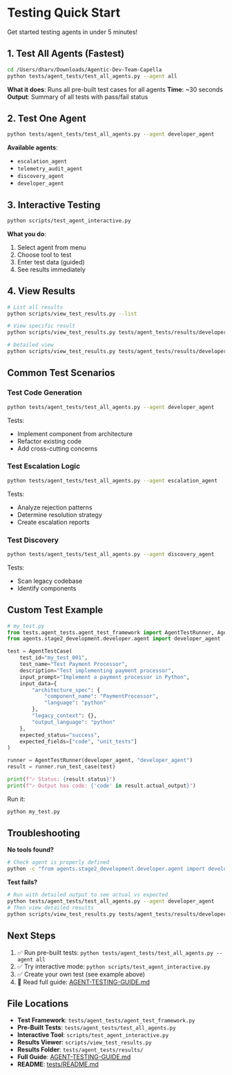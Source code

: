 # Testing Quick Start

Get started testing agents in under 5 minutes!

## 1. Test All Agents (Fastest)

```bash
cd /Users/dharv/Downloads/Agentic-Dev-Team-Capella
python tests/agent_tests/test_all_agents.py --agent all
```

**What it does**: Runs all pre-built test cases for all agents
**Time**: ~30 seconds
**Output**: Summary of all tests with pass/fail status

## 2. Test One Agent

```bash
python tests/agent_tests/test_all_agents.py --agent developer_agent
```

**Available agents**:
- `escalation_agent`
- `telemetry_audit_agent`
- `discovery_agent`
- `developer_agent`

## 3. Interactive Testing

```bash
python scripts/test_agent_interactive.py
```

**What you do**:
1. Select agent from menu
2. Choose tool to test
3. Enter test data (guided)
4. See results immediately

## 4. View Results

```bash
# List all results
python scripts/view_test_results.py --list

# View specific result
python scripts/view_test_results.py tests/agent_tests/results/developer_agent_results.json

# Detailed view
python scripts/view_test_results.py tests/agent_tests/results/developer_agent_results.json --detailed
```

## Common Test Scenarios

### Test Code Generation
```bash
python tests/agent_tests/test_all_agents.py --agent developer_agent
```
Tests:
- Implement component from architecture
- Refactor existing code
- Add cross-cutting concerns

### Test Escalation Logic
```bash
python tests/agent_tests/test_all_agents.py --agent escalation_agent
```
Tests:
- Analyze rejection patterns
- Determine resolution strategy
- Create escalation reports

### Test Discovery
```bash
python tests/agent_tests/test_all_agents.py --agent discovery_agent
```
Tests:
- Scan legacy codebase
- Identify components

## Custom Test Example

```python
# my_test.py
from tests.agent_tests.agent_test_framework import AgentTestRunner, AgentTestCase
from agents.stage2_development.developer.agent import developer_agent

test = AgentTestCase(
    test_id="my_test_001",
    test_name="Test Payment Processor",
    description="Test implementing payment processor",
    input_prompt="Implement a payment processor in Python",
    input_data={
        "architecture_spec": {
            "component_name": "PaymentProcessor",
            "language": "python"
        },
        "legacy_context": {},
        "output_language": "python"
    },
    expected_status="success",
    expected_fields=["code", "unit_tests"]
)

runner = AgentTestRunner(developer_agent, "developer_agent")
result = runner.run_test_case(test)

print(f"✓ Status: {result.status}")
print(f"✓ Output has code: {'code' in result.actual_output}")
```

Run it:
```bash
python my_test.py
```

## Troubleshooting

**No tools found?**
```bash
# Check agent is properly defined
python -c "from agents.stage2_development.developer.agent import developer_agent; print(developer_agent.tools)"
```

**Test fails?**
```bash
# Run with detailed output to see actual vs expected
python tests/agent_tests/test_all_agents.py --agent developer_agent
# Then view detailed results
python scripts/view_test_results.py tests/agent_tests/results/developer_agent_results.json --detailed
```

## Next Steps

1. ✅ Run pre-built tests: `python tests/agent_tests/test_all_agents.py --agent all`
2. ✅ Try interactive mode: `python scripts/test_agent_interactive.py`
3. ✅ Create your own test (see example above)
4. 📖 Read full guide: [AGENT-TESTING-GUIDE.md](AGENT-TESTING-GUIDE.md)

## File Locations

- **Test Framework**: `tests/agent_tests/agent_test_framework.py`
- **Pre-Built Tests**: `tests/agent_tests/test_all_agents.py`
- **Interactive Tool**: `scripts/test_agent_interactive.py`
- **Results Viewer**: `scripts/view_test_results.py`
- **Results Folder**: `tests/agent_tests/results/`
- **Full Guide**: [AGENT-TESTING-GUIDE.md](AGENT-TESTING-GUIDE.md)
- **README**: [tests/README.md](tests/README.md)
